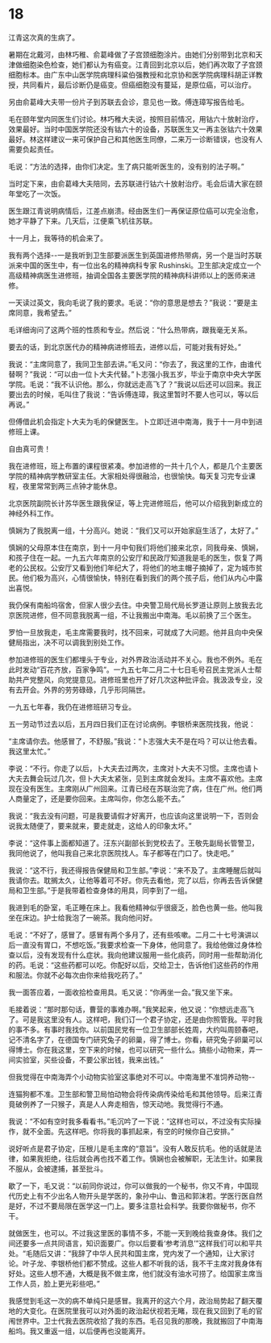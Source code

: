 # 18

江青这次真的生病了。

暑期在北戴河，由林巧稚、俞葛峰做了子宫颈细胞涂片。由她们分别带到北京和天津做细胞染色检查，她们都认为有癌变。江青回到北京以后，她们再次取了子宫颈细胞标本。由广东中山医学院病理科粱伯强教授和北京协和医学院病理科胡正详教授，共同看片，最后诊断仍是癌变。但癌细胞没有蔓延，是原位癌，可以治疗。

另由俞葛峰大夫带一份片子到苏联去会诊，意见也一致。傅连璋写报告给毛。

毛在颐年堂内同医生们讨论。林巧稚大夫说，按照目前情况，用钴六十放射治疗，效果最好。当时中国医学院还没有钴六十的设备，苏联医生又一再主张钴六十效果最好。林这样建议一来可保护自己和其他医生同僚，二来万一诊断错误，也没有人需要负起责任。

毛说：“方法的选择，由你们决定。生了病只能听医生的，没有别的法子啊。”

当时定下来，由俞葛峰大夫陪同，去苏联进行钴六十放射治疗。毛会后请大家在颐年堂吃了一次饭。

医生跟江青说明病情后，江差点崩溃。经由医生们一再保证原位癌可以完全治愈，她才平静了下来。几天后，江便乘飞机往苏联。

十一月上，我等待的机会来了。

我有两个选择--一是我听到卫生部要派医生到英国进修热带病，另一个是当时苏联派来中国的医生中，有一位出名的精神病科专家 Rushinski。卫生部决定成立一个高级精神病医生进修班，抽调全国各主要医学院的精神病科讲师以上的医师来进修。

一天读过英文，我向毛说了我的要求。毛说：“你的意思是想去？”我说：“要是主席同意，我希望去。”

毛详细询问了这两个班的性质和专业。然后说：“什么热带病，跟我毫无关系。

要去的话，到北京医代办的精神病进修班去，进修以后，可能对我有好处。”

我说：“主席同意了，我同卫生部去讲。”毛又问：“你去了，我这里的工作，由谁代替啊？”我说：“可以由一位卜大夫代替。”卜志强小我五岁，毕业于南京中央大学医学院。毛说：“我不认识他。那么，你就远走高飞了？”我说以后还可以回来。我正要出去的时候，毛叫住了我说：“告诉傅连璋，我这里暂时不要人也可以，等以后再说。”

但傅借此机会指定卜大夫为毛的保健医生。卜立即迁进中南海，我于十一月中到进修班上课。

自由真可贵！

我在进修班，班上布置的课程很紧凑。参加进修的一共十几个人，都是几个主要医学院的精神病学教研室主任。大家相处得很融洽，也很愉快。每天复习完专业课程，夜里常常到两三点钟才能休息。

北京医院副院长计苏华医生跟我保证，等上完进修班后，他可以介绍我到新成立的神经外科工作。

慎娴为了我脱离一组，十分高兴。她说：“我们又可以开始家庭生活了，太好了。”

慎娴的父母原本住在南京，到十一月中旬我们将他们接来北京，同我母亲、慎娴，和孩子住在一起。一九五六年南京的公安厅和民政厅知道我是毛的医生，恢复了两老的公民权。公安厅又看到他们年纪大了，将他们的地主帽子摘掉了，定为城市贫民。他们极为高兴，心情很愉快，特别在看到我们的两个孩子后，他们从内心中露出喜悦。

我仍保有南船坞宿舍，但家人很少去住。中央警卫局代局长罗道让原则上放我去北京医院进修，但不同意我脱离一组，不让我搬出中南海。毛以前换了三个医生。

罗怕一旦放我走，毛主席需要我时，找不回来，可就成了大问题。他并且向中央保健局指出，决不可以调我到别处工作。

参加进修班的医生们都埋头于专业，对外界政治活动并不关心。我也不例外。毛在此时发动“百花齐放，百家争鸣”。一九五七年二月二十七日毛号召民主党派人士帮助共产党整风，向党提意见。进修班里也开了好几次这种批评会。我汲汲专业，没有去开会。外界的劳劳碌碌，几乎形同隔世。

一九五七年春，我仍在进修班研习专业。

五一劳动节过去以后，五月四日我们正在讨论病例。李银桥来医院找我，他说：

“主席请你去。他感冒了，不舒服。”我说：“卜志强大夫不是在吗？可以让他去看。我这里太忙。”

李说：“不行。你走了以后，卜大夫去过两次，主席对卜大夫不习惯。主席也请卜大夫去舞会玩过几次，但卜大夫太紧张，见到主席就会发抖。主席不喜欢他。主席现在没有医生。主席刚从广州回来。江青已经在苏联治完了病，住在广州。他们两人商量定了，还是要你回来。主席叫你，你怎么能不去。”

我说：“我去没有问题，可是我要请假才好离开，也应该向这里说明一下，否则会说我太随便了，要来就来，要走就走，这给人的印象太坏。”

李说：“这件事上面都知道了。汪东兴副部长到党校去了。王敬先副局长管警卫，我同他说了，他叫我自己来北京医院找人。车子都等在门口了。快走吧。”

我说：“这不行，我还得报告保健局和卫生部。”李说：“来不及了。主席睡醒后就叫我请你去。耽搁太久，让他等着可不好。你先去看他，完了以后，你再去告诉保健局和卫生部。”于是我带着检查身体的用具，同李到了一组。

我进到毛的卧室，毛正睡在床上。我看他精神似乎很疲乏，脸色也黄一些。他叫我坐在床边。护士给我泡了一碗茶。我向他问好。

毛说：“不好了，感冒了。感冒有两个多月了，还有些咳嗽。二月二十七号演讲以后一直没有胃口，不想吃饭。”我要求检查一下身体，他同意了。我给他做过身体检查以后，没有发现有什么症状。我向他建议服用一些化痰药，同时用一些帮助消化的药。毛说：“这些药都可以吃。你配好以后，交给卫士，告诉他们这些药的作用和服法。你就不必每次由你来给我吃药了。”

我一面答应着，一面收拾检查用具。毛又说：“你再坐一会。”我又坐下来。

毛接着说：“那时那句话，曹营的事难办啊。”我笑起来，他又说：“你想远走高飞了。可是我这里没有人。这样吧，我们订一个君子协定，还是由你照管我。平时我的事不多。有事时我找你。以前国民党有一位卫生部部长姓周，大约叫周颐春吧，记不清名字了，在德国专门研究兔子的卵巢，得了博士。你看，研究兔子卵巢可以得博士。你在我这里，空下来的时候，也可以研究一些什么。搞些小动物来，弄一间实验室，买些设备，不要公家出钱，我来出钱。”

但我觉得在中南海弄个小动物实验室这事绝对不可以。中南海里不准饲养动物--

连猫狗都不准。卫生部和警卫局怕动物会将传染病传染给毛和其他领导。后来江青竟破例养了一只猴子，真是人人奔走相告，惊天动地。我觉得行不通。

我说：“不如有空时我多看看书。”毛沉吟了一下说：“这样也可以，不过没有实际操作，就不全面。先这样吧。你将我的事抓起来，有空的时候你自己安排。”

说好听点是君子协定，压根儿是毛主席的“意旨”。没有人敢反抗毛。他的话就是法律，如果我拒绝，往后就会再也找不着工作。慎娴也会被解职，无法生计。如果我不服从，会被逮捕，甚至批斗。

歇了一下，毛又说：“以前同你说过，你可以做我的一个秘书，你又不肯，中国现代历史上有不少出名人物开头是学医的，象孙中山、鲁迅和郭沫若。学医行医自然是好，不过不要局限在医学这一门上。要多注意社会科学。我要你做秘书，你不干。

就做医生，也可以。不过我这里医的事情不多，不能一天到晚给我查身体。我们之间还要多一点共同语言，知识面要广。你以后要看‘参考消息’”这样我们可以和平共处。“毛随后又讲：“我辞了中华人民共和国主席，党内发了一个通知，让大家讨论。叶子龙、李银桥他们都不赞成。这些人都不听我的话，我不干主席对我身体有好处。这些人想不通，大概是我不做主席，他们就没有油水可捞了。给国家主席当工作人员，脸上更光彩些吧。”

我感觉到毛这一次的病不单纯只是感冒。我离开的这六个月，政治局势起了翻天覆地的大变化。在医院里我可以对外面的政治起伏视若无睹，现在我又回到了毛的官闱世界中。卫士代我去医院收拾了我的东西。毛召见我的那晚，我就搬回了中南海船坞。我又重返一组，以后便再也没能离开。
